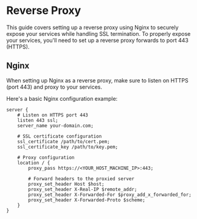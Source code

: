 # Reverse Proxy

This guide covers setting up a reverse proxy using Nginx to securely expose your services while handling SSL termination.
To properly expose your services, you'll need to set up a reverse proxy forwards to  port 443 (HTTPS).

## Nginx

When setting up Nginx as a reverse proxy, make sure to listen on HTTPS (port 443) and proxy to your services.

Here's a basic Nginx configuration example:

```nginx
server {
    # Listen on HTTPS port 443
    listen 443 ssl;
    server_name your-domain.com;

    # SSL certificate configuration
    ssl_certificate /path/to/cert.pem;
    ssl_certificate_key /path/to/key.pem;

    # Proxy configuration
    location / {
        proxy_pass https://<YOUR_HOST_MACHINE_IP>:443;
        
        # Forward headers to the proxied server
        proxy_set_header Host $host;
        proxy_set_header X-Real-IP $remote_addr;
        proxy_set_header X-Forwarded-For $proxy_add_x_forwarded_for;
        proxy_set_header X-Forwarded-Proto $scheme;
    }
}
```